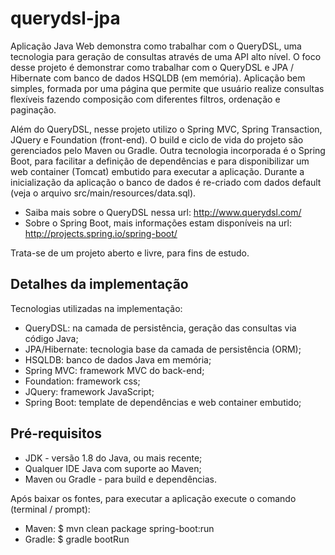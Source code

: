 querydsl-jpa
===============
Aplicação Java Web demonstra como trabalhar com o QueryDSL, uma tecnologia para geração de consultas através de uma API alto nível. O foco desse projeto é demonstrar como trabalhar com o QueryDSL e JPA / Hibernate com banco de dados HSQLDB (em memória).  Aplicação bem simples, formada por uma página que permite que usuário realize consultas flexíveis fazendo composição com diferentes filtros, ordenação e paginação.

Além do QueryDSL, nesse projeto utilizo o Spring MVC, Spring Transaction, JQuery e Foundation (front-end). O build e ciclo de vida do projeto são gerenciados pelo Maven ou Gradle. Outra tecnologia incorporada é o Spring Boot, para facilitar a definição de dependências e para disponibilizar um web container (Tomcat) embutido para executar a aplicação. Durante a inicialização da aplicação o banco de dados é re-criado com dados default (veja o arquivo src/main/resources/data.sql).

* Saiba mais sobre o QueryDSL nessa url: http://www.querydsl.com/
* Sobre o Spring Boot, mais informações estam disponíveis na url: http://projects.spring.io/spring-boot/

Trata-se de um projeto aberto e livre, para fins de estudo.

Detalhes da implementação
-------
Tecnologias utilizadas na implementação:

* QueryDSL: na camada de persistência, geração das consultas via código Java;
* JPA/Hibernate: tecnologia base da camada de persistência (ORM);
* HSQLDB: banco de dados Java em memória;
* Spring MVC: framework MVC do back-end;
* Foundation: framework css;
* JQuery: framework JavaScript;
* Spring Boot: template de dependências e web container embutido;

Pré-requisitos
-------
* JDK - versão 1.8 do Java, ou mais recente;
* Qualquer IDE Java com suporte ao Maven;
* Maven ou Gradle - para build e dependências.

Após baixar os fontes, para executar a aplicação execute o comando (terminal / prompt):
* Maven: $ mvn clean package spring-boot:run
* Gradle: $ gradle bootRun

